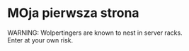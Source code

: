 # MOja pierwsza strona

WARNING: Wolpertingers are known to nest in server racks.   
Enter at your own risk.
